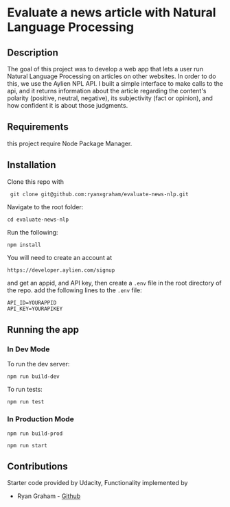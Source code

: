 # Evaluate a news article with Natural Language Processing

## Description

The goal of this project was to develop a web app that lets a user run Natural Language Processing on articles on other websites.  In order to do this, we use the Aylien NPL API.  I built a simple interface to make calls to the api, and it returns information about the article regarding the content's polarity (positive, neutral, negative), its subjectivity (fact or opinion), and how confident it is about those judgments.  

## Requirements
this project require Node Package Manager.

## Installation

Clone this repo with
```
 git clone git@github.com:ryanxgraham/evaluate-news-nlp.git
```
Navigate to the root folder:
```
cd evaluate-news-nlp
```
Run the following:
```
npm install
```
You will need to create an account at
```
https://developer.aylien.com/signup
```
and get an appid, and API key, then create a ```.env``` file in the root directory of the repo.
add the following lines to the ```.env``` file:
```
API_ID=YOURAPPID
API_KEY=YOURAPIKEY
```
## Running the app

### In Dev Mode

To run the dev server:
```
npm run build-dev
```
To run tests:
```
npm run test
```

### In Production Mode
```
npm run build-prod
```
```
npm run start
```
## Contributions

Starter code provided by Udacity, Functionality implemented by
* Ryan Graham - [Github](https://github.com/ryanxgraham)
